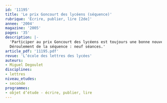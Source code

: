 ```yaml
---
id: '11195'
title: 'Le prix Goncourt des lycéens (séquence)'
rubrique: 'Écrire, publier, lire [2de]'
annee: '2004'
magazine: '2005'
pages: '35'
description: |-
  'Participer au prix Goncourt des lycéens est toujours une bonne nouvelle, qui arrive souvent au terme d’une longue attente. Les candidats sont en effet nombreux et les élus ont souvent dû multiplier les demandes. Seules cinquante-quatre classes en France ont eu cette chance en 2004. Cet article donne quelques indications pour se préparer à cette opération ambitieuse qui repose essentiellement sur l’actualité littéraire. Le travail proposé ici s’inscrit dans la perspective d’étude « Intertextualité, production et singularité des textes ». Les objectifs de la séquence sont argumenter, développer un goût personnel pour la lecture, découvrir différents auteurs
  Déroulement de la séquence : neuf séances.'
article_pdf: '11195.pdf'
revue: 'L’école des lettres des lycées'
auteurs:
- Miguel Degoulet
disciplines:
- lettres
niveau_etudes:
- seconde
programmes:
- objet d’étude - écrire, publier, lire
---
```

